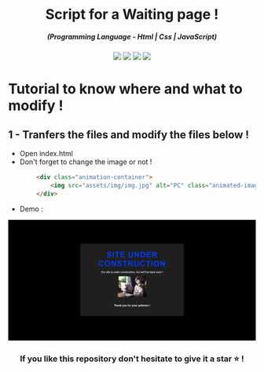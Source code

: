 <h1 align="center">Script for a Waiting page !</h1>
<em><h5 align="center">(Programming Language - Html | Css | JavaScript)</h5></em>

<p align="center">
  <img src="https://img.shields.io/github/stars/Kurama250/Waiting_page">
  <img src="https://img.shields.io/github/license/Kurama250/Waiting_page">
  <img src="https://img.shields.io/github/repo-size/Kurama250/Waiting_page">
  <img src="https://img.shields.io/badge/stability-stable-green">
</p>

# Tutorial to know where and what to modify !

## 1 - Tranfers the files and modify the files below !

- Open index.html
- Don't forget to change the image or not !

```html
        <div class="animation-container">
            <img src="assets/img/img.jpg" alt="PC" class="animated-image"> <!-- This line changes the image ! -->
        </div>
```

- Demo : 

![alt text](https://github.com/Kurama250/Waiting_page/blob/main/waiting.png?raw=true)

<h3 align="center">If you like this repository don't hesitate to give it a star ⭐ !</h3>
